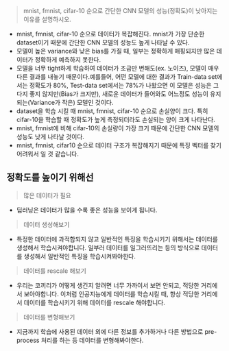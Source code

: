 > mnist, fmnist, cifar-10 순으로 간단한 CNN 모델의 성능(정확도)이 낮아지는 이유를 설명하시오.

- mnist, fmnist, cifar-10 순으로 데이터가 복잡해진다. mnist가 가장 단순한 dataset이기 때문에 간단한 CNN 모델의 성능도 높게 나타날 수 있다.
- 모델이 높은 variance와 낮은 bias를 가질 때, 일부는 정확하게 매핑되지만 많은 데이터가 정확하게 예측하지 못한다. 
- 모델을 너무 tight하게 학습하여 데이터가 조금만 변해도(ex. 노이즈), 모델이 매우 다른 결과를 내놓기 때문이다.예를들어, 어떤 모델에 대한 결과가 Train-data set에서는 정확도가 80%, Test-data set에서는 78%가 나왔으면 이 모델은 성능은 그다지 좋지 않지만(Bias가 크지만), 새로운 데이터가 들어와도 어느정도 성능이 유지되는(Variance가 작은) 모델인 것이다.
- dataset을 학습 시킬 때 mnist, fmnist, cifar-10 순으로 손실양이 크다. 특히 cifar-10을 학습할 때 정확도가 높게 측정되더라도 손실되는 양이 크게 나타난다. 
- mnist, fmnist에 비해 cifar-10의 손실량이 가장 크기 때문에 간단한 CNN 모델의 성능도 낮게 나타날 것이다.
- mnist, fmnist, cifar10 순으로 데이터 구조가 복잡해지기 때문에 특징 벡터를 찾기 어려워서 일 것 같습니다.

## 정확도를 높이기 위해선
> 많은 데이터가 필요  
- 딥러닝은 데이터가 많을 수록 좋은 성능을 보이게 됩니다.

> 데이터 생성해보기  
- 특정한 데이터에 과적합되지 않고 일반적인 특징을 학습시키기 위해서는 데이터를 생성해서 학습시켜야합니다. 일부러 데이터를 일그러뜨리는 등의 방식으로 데이터를 생성해서 일반적인 특징을 학습시켜봐야한다.

> 데이터를 rescale 해보기  
- 우리는 코끼리가 어떻게 생긴지 알려면 너무 가까이서 보면 안되고, 적당한 거리에서 보아야합니다. 이처럼 인공지능에게 데이터를 학습시킬 때, 항상 적당한 거리에서 데이터를 학습시키기 위해 데이터를 rescale 해야합니다.

> 데이터를 변형해보기  
- 지금까지 학습에 사용된 데이터 외에 다른 정보를 추가하거나 다른 방법으로 pre-process 처리를 하는 등 데이터를 변형해봐야한다.
